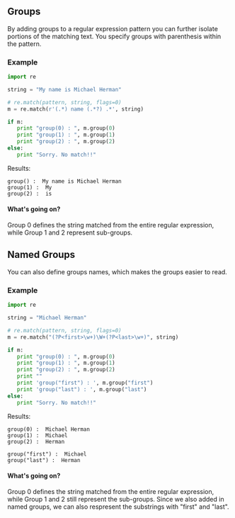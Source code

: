 ## Groups

By adding groups to a regular expression pattern you can further isolate portions of the matching text. You specify groups with parenthesis within the pattern. 

### Example

```python
import re

string = "My name is Michael Herman"

# re.match(pattern, string, flags=0)
m = re.match(r'(.*) name (.*?) .*', string)

if m:
   print "group(0) : ", m.group(0)
   print "group(1) : ", m.group(1)
   print "group(2) : ", m.group(2)
else:
   print "Sorry. No match!!"
```

Results:

```shell
group() :  My name is Michael Herman
group(1) :  My
group(2) :  is
```

#### What's going on?

Group 0 defines the string matched from the entire regular expression, while Group 1 and 2 represent sub-groups.

## Named Groups

You can also define groups names, which makes the groups easier to read.

### Example

```python
import re

string = "Michael Herman"

# re.match(pattern, string, flags=0)
m = re.match("(?P<first>\w+)\W+(?P<last>\w+)", string)

if m:
   print "group(0) : ", m.group(0)
   print "group(1) : ", m.group(1)
   print "group(2) : ", m.group(2)
   print ""
   print 'group("first") : ', m.group("first")
   print 'group("last") : ', m.group("last")   
else:
   print "Sorry. No match!!"
```

Results:

```shell
group(0) :  Michael Herman
group(1) :  Michael
group(2) :  Herman

group("first") :  Michael
group("last") :  Herman
```

#### What's going on?

Group 0 defines the string matched from the entire regular expression, while Group 1 and 2 still represent the sub-groups. Since we also added in named groups, we can also respresent the substrings with "first" and "last".



